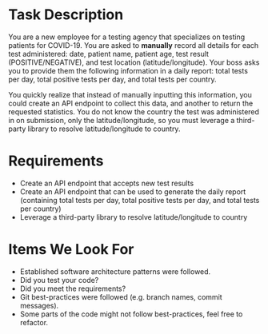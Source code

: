 # Task Description

You are a new employee for a testing agency that specializes on testing patients for COVID-19. You are asked to __manually__ record all details for each test administered: date, patient name, patient age, test result (POSITIVE/NEGATIVE), and test location (latitude/longitude). Your boss asks you to provide them the following information in a daily report: total tests per day, total positive tests per day, and total tests per country.

You quickly realize that instead of manually inputting this information, you could create an API endpoint to collect this data, and another to return the requested statistics. You do not know the country the test was administered in on submission, only the latitude/longitude, so you must leverage a third-party library to resolve latitude/longitude to country.

# Requirements

- Create an API endpoint that accepts new test results
- Create an API endpoint that can be used to generate the daily report (containing total tests per day, total positive tests per day, and total tests per country)
- Leverage a third-party library to resolve latitude/longitude to country

# Items We Look For

- Established software architecture patterns were followed.
- Did you test your code?
- Did you meet the requirements?
- Git best-practices were followed (e.g. branch names, commit messages).
- Some parts of the code might not follow best-practices, feel free to refactor.
